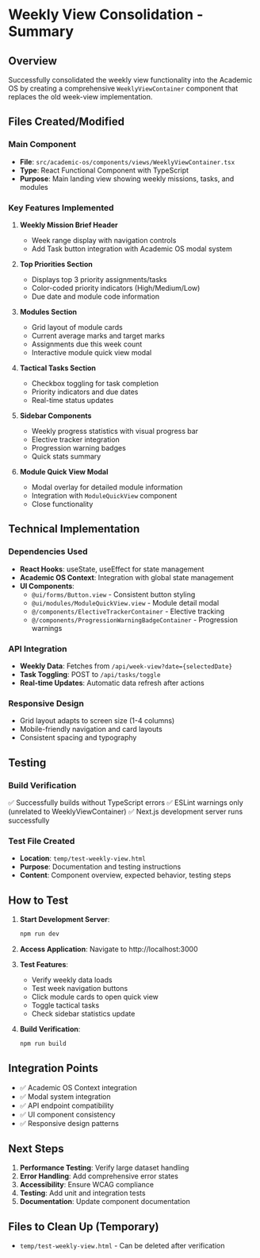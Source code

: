 # Weekly View Consolidation - Summary

## Overview
Successfully consolidated the weekly view functionality into the Academic OS by creating a comprehensive `WeeklyViewContainer` component that replaces the old week-view implementation.

## Files Created/Modified

### Main Component
- **File**: `src/academic-os/components/views/WeeklyViewContainer.tsx`
- **Type**: React Functional Component with TypeScript
- **Purpose**: Main landing view showing weekly missions, tasks, and modules

### Key Features Implemented

1. **Weekly Mission Brief Header**
   - Week range display with navigation controls
   - Add Task button integration with Academic OS modal system

2. **Top Priorities Section**
   - Displays top 3 priority assignments/tasks
   - Color-coded priority indicators (High/Medium/Low)
   - Due date and module code information

3. **Modules Section**
   - Grid layout of module cards
   - Current average marks and target marks
   - Assignments due this week count
   - Interactive module quick view modal

4. **Tactical Tasks Section**
   - Checkbox toggling for task completion
   - Priority indicators and due dates
   - Real-time status updates

5. **Sidebar Components**
   - Weekly progress statistics with visual progress bar
   - Elective tracker integration
   - Progression warning badges
   - Quick stats summary

6. **Module Quick View Modal**
   - Modal overlay for detailed module information
   - Integration with `ModuleQuickView` component
   - Close functionality

## Technical Implementation

### Dependencies Used
- **React Hooks**: useState, useEffect for state management
- **Academic OS Context**: Integration with global state management
- **UI Components**: 
  - `@ui/forms/Button.view` - Consistent button styling
  - `@ui/modules/ModuleQuickView.view` - Module detail modal
  - `@/components/ElectiveTrackerContainer` - Elective tracking
  - `@/components/ProgressionWarningBadgeContainer` - Progression warnings

### API Integration
- **Weekly Data**: Fetches from `/api/week-view?date={selectedDate}`
- **Task Toggling**: POST to `/api/tasks/toggle`
- **Real-time Updates**: Automatic data refresh after actions

### Responsive Design
- Grid layout adapts to screen size (1-4 columns)
- Mobile-friendly navigation and card layouts
- Consistent spacing and typography

## Testing

### Build Verification
✅ Successfully builds without TypeScript errors
✅ ESLint warnings only (unrelated to WeeklyViewContainer)
✅ Next.js development server runs successfully

### Test File Created
- **Location**: `temp/test-weekly-view.html`
- **Purpose**: Documentation and testing instructions
- **Content**: Component overview, expected behavior, testing steps

## How to Test

1. **Start Development Server**:
   ```bash
   npm run dev
   ```

2. **Access Application**:
   Navigate to http://localhost:3000

3. **Test Features**:
   - Verify weekly data loads
   - Test week navigation buttons
   - Click module cards to open quick view
   - Toggle tactical tasks
   - Check sidebar statistics update

4. **Build Verification**:
   ```bash
   npm run build
   ```

## Integration Points

- ✅ Academic OS Context integration
- ✅ Modal system integration
- ✅ API endpoint compatibility
- ✅ UI component consistency
- ✅ Responsive design patterns

## Next Steps

1. **Performance Testing**: Verify large dataset handling
2. **Error Handling**: Add comprehensive error states
3. **Accessibility**: Ensure WCAG compliance
4. **Testing**: Add unit and integration tests
5. **Documentation**: Update component documentation

## Files to Clean Up (Temporary)
- `temp/test-weekly-view.html` - Can be deleted after verification
